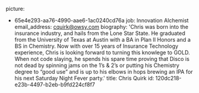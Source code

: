 picture:
  - 65e4e293-aa76-4990-aae6-1ac0240cd76a
job: Innovation Alchemist
email_address: cquirk@owsy.com
biography: 'Chris was born into the insurance industry, and hails from the Lone Star State. He graduated from the University of Texas at Austin with a BA in Plan II Honors and a BS in Chemistry. Now with over 15 years of Insurance Technology experience, Chris is looking forward to turning this knowlege to GOLD. When not code slaying, he spends his spare time proving that Disco is not dead by spinning jams on the 1’s & 2’s or putting his Chemistry degree to “good use” and is up to his elbows in hops brewing an IPA for his next Saturday Night Fever party.'
title: Chris Quirk
id: 120dc218-e23b-4497-b2eb-b9fd224cf8f7
